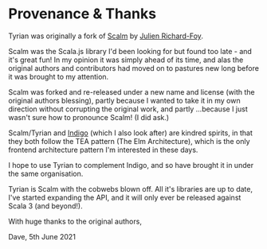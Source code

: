 # Provenance & Thanks

Tyrian was originally a fork of [Scalm](https://github.com/julienrf/scalm) by [Julien Richard-Foy](https://github.com/julienrf).

Scalm was the Scala.js library I'd been looking for but found too late - and it's great fun! In my opinion it was simply ahead of its time, and alas the original authors and contributors had moved on to pastures new long before it was brought to my attention.

Scalm was forked and re-released under a new name and license (with the original authors blessing), partly because I wanted to take it in my own direction without corrupting the original work, and partly ...because I just wasn't sure how to pronounce Scalm! (I did ask.)

Scalm/Tyrian and [Indigo](https://github.com/PurpleKingdomGames/indigo) (which I also look after) are kindred spirits, in that they both follow the TEA pattern (The Elm Architecture), which is the only frontend architecture pattern I'm interested in these days.

I hope to use Tyrian to complement Indigo, and so have brought it in under the same organisation.

Tyrian is Scalm with the cobwebs blown off. All it's libraries are up to date, I've started expanding the API, and it will only ever be released against Scala 3 (and beyond!).

With huge thanks to the original authors,

Dave, 5th June 2021
